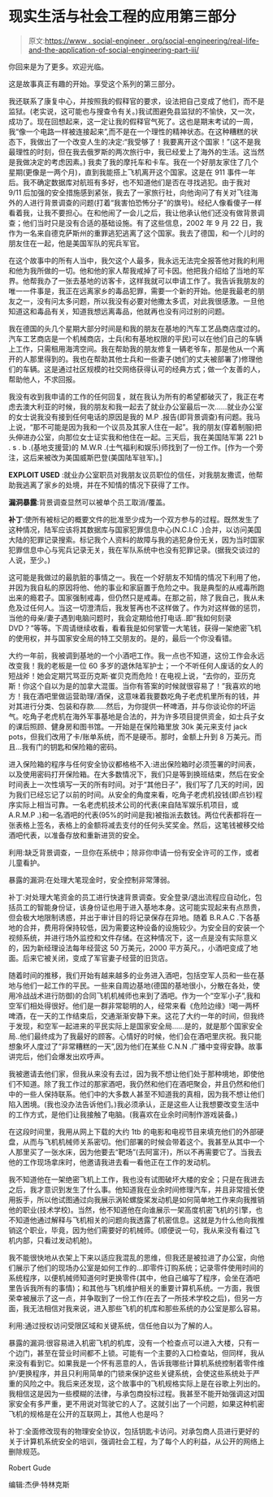 # 现实生活与社会工程的应用第三部分

> 原文:[https://www . social-engineer . org/social-engineering/real-life-and-the-application-of-social-engineering-part-iii/](https://www.social-engineer.org/social-engineering/real-life-and-the-application-of-social-engineering-part-iii/)

你回来是为了更多。欢迎光临。

这是故事真正有趣的开始。享受这个系列的第三部分。

我还联系了康复中心，并按照我的假释官的要求，设法把自己变成了他们，而不是监狱。(老实说，这可能也与搜查令有关。)我试图避免县监狱的不愉快，又一次，成功了。现在回想起来，这一定让我的假释官气死了。这也是期末考试的一周，我“像一个电路一样被连接起来”,而不是在一个理性的精神状态。在这种糟糕的状态下，我做出了一个改变人生的决定:“我受够了！我要离开这个国家！”(这不是我最理性的时刻，但在我去俄罗斯的两次旅行中，我已经爱上了海外的生活。这当然是我做决定的考虑因素。)
我卖了我的摩托车和卡车。我在一个好朋友家住了几个星期(更像是一两个月)，直到我能搭上飞机离开这个国家。这是在 911 事件一年后。我不确定数据库对航班有多好，也不知道他们是否在寻找逃犯。由于我对 9/11 后加强的安全措施感到紧张，我去了一家旅行社，向他询问了有关对飞往海外的人进行背景调查的问题(打着“我害怕恐怖分子”的旗号)。经纪人像看傻子一样看着我，让我不要担心。在和他闹了一会儿之后，我让他承认他们还没有做背景调查；他们当时只是没有合适的基础设施。有了这些信息，2002 年 9 月 22 日，我作为一名来自德克萨斯州的重罪逃犯逃离了这个国家。我去了德国，和一个儿时的朋友住在一起，他是美国军队的宪兵军官。

在这个故事中的所有人当中，我欠这个人最多，我永远无法完全报答他对我的利用和他为我所做的一切。他和他的家人帮我戒掉了可卡因。他把我介绍给了当地的军界。他帮我办了一张去基地的访客卡，这样我就可以申请工作了。我告诉我朋友的唯一一件事是，我正在远离家乡的毒品犯罪，需要一个新的开始。他是我最老的朋友之一，没有问太多问题，所以我没有必要对他撒太多谎，对此我很感激。一旦他知道这和毒品有关，知道我想远离毒品，他就再也没有问过别的问题。

我在德国的头几个星期大部分时间是和我的朋友在基地的汽车工艺品商店度过的。汽车工艺商店是一个机械商店，士兵(和有基地权限的平民)可以在他们自己的车辆上工作，只需租用海湾空间。我在帮助我的朋友修复一辆老爷车，那是他从一个离开的人那里得到的。我也在帮助其他士兵和一些妻子(她们的丈夫被部署了)修理他们的车辆。这是通过社区规模的社交网络获得认可的经典方式；做一个友善的人，帮助他人，不求回报。

我没有收到我申请的工作的任何回复，就在我认为所有的希望都破灭了，我正在考虑去澳大利亚的时候，我的朋友和我一起去了就业办公室最后一次……就业办公室的女士说我没有接到任何电话的原因是我的 M.P .报告(即背景调查)有问题。我马上说，“那不可能是因为我和一个议员及其家人住在一起”。我的朋友(穿着制服)把头伸进办公室，向那位女士证实我和他住在一起。三天后，我在美国陆军第 221 b . s . b .(基地支援营)的 M.W.R .(士气福利和娱乐)师找到了一份工作。[作为一个旁注，这后来被改为美国威斯巴登(美国陆军驻军)。]

**EXPLOIT USED** :就业办公室职员对我朋友议员职位的信任，对我朋友撒谎，他帮助我逃离了家乡的处境，并在不知情的情况下获得了工作。

**漏洞暴露**:背景调查显然可以被单个员工取消/覆盖。

**补丁**:使所有被标记的概要文件的批准至少成为一个双方参与的过程。既然发生了这种情况，陆军应该将其数据库与国家犯罪信息中心(N.C.I.C .)合并，以访问美国大陆的犯罪记录搜索。标记我个人资料的故障与我的逃犯身份无关，因为当时国家犯罪信息中心与宪兵记录无关，我在军队系统中也没有犯罪记录。(据我交谈过的人说，至少。)

这可能是我做过的最肮脏的事情之一。我在一个好朋友不知情的情况下利用了他，并因为我自私的原因将他、他的事业和家庭置于危险之中。我是典型的从戒毒所跑出来的瘾君子。国家强制戒毒，但仍然只是戒毒。在那之前，除了我自己，我从未危及过任何人。当这一切澄清后，我发誓再也不这样做了。作为对这样做的惩罚，当他的母亲/妻子遇到电脑问题时，我会定期给他打电话..即“我如何刻录 DVD？”等等。下周请继续收看，看看我是如何掌管一大笔钱，获得一架绝密飞机的使用权，并与国家安全局的特工交朋友的。是的，最后一个你没看错。

大约一年前，我被调到基地的一个小酒吧工作。我一点也不知道，这份工作会永远改变我！我的老板是一位 60 多岁的退休陆军护士；一个不听任何人废话的女人的短战斧！她会定期咒骂亚历克斯·崔贝克而危险！在电视上说，“去你的，亚历克斯！你这个自以为是的加拿大混蛋。当你有答案的时候就很容易了！”我喜欢的地方！我在酒吧里做运营助理/酒保，这意味着我要数吃角子老虎机里所有的钱，并对其进行分类、包装和存款……然后，为你提供一杯啤酒，并与你谈论你的坏运气。吃角子老虎机在海外军事基地是合法的，并为许多项目提供资金，如士兵子女的课后照顾、健身房和图书馆。一开始是在保险箱里放 30k 美元来支付 jack pots，但我们改用了卡/账单系统，而不是硬币。那时，金额上升到 8 万美元。而且…我有门的钥匙和保险箱的密码。

进入保险箱的程序与任何安全协议都格格不入:进出保险箱时必须签署的时间表，以及使用密码打开保险箱。在大多数情况下，我们只是等到换班结束，然后在安全时间表上一次性填写一天的所有时间。对于“其他日子”，我们写了几天的时间，因为我们已经忘记了以前的时间。从安全的角度来看，吃角子老虎机投钱(即点钞)程序实际上相当可靠。一名老虎机技术公司的代表(来自陆军娱乐机项目，或 A.R.M.P .)和一名酒吧的代表(95%的时间是我)被指派去数钱。两位代表都将在一张表格上签名，表格上的金额将减去支付的任何头奖奖金。然后，这笔钱被移交给酒吧代表，以准备存放和重新进货的安全。

利用:缺乏背景调查，一旦你在系统中；除非你申请一份有安全许可的工作，或者儿童看护。

暴露的漏洞:在处理大笔现金时，安全控制非常薄弱。

补丁:对处理大笔资金的员工进行快速背景调查。安全登录/退出流程应自动化，包括员工的智能身份证，该身份证也用于进入基地本身。这可能实现起来有点昂贵，但会极大地限制诱惑，并出于审计目的将记录保存在异地。随着 B.R.A.C .下各基地的合并，费用将保持较低，因为需要这种设备的设施较少。为安全目的安装一个视频系统，并进行场外监控和文件存储。在这种情况下，这一点是没有实际意义的，因为新经理设法每年经营这 50 万美元，2000 平方英尺。，小酒吧变成了地面。后来它被关闭，变成了军官妻子经营的旧货店。

随着时间的推移，我们开始有越来越多的业务进入酒吧，包括空军人员和一些在基地与他们一起工作的平民。一些来自周边基地(德国的基地很小，分散在各处，使用冷战战术进行防御)的合同飞机机械师也来到了酒吧。作为一个“空军小子”,我和空军们相处得很好。他们是一群非常聪明的人，经常来看《危险边缘》!喝一两杯啤酒，在一天的工作结束后，交通渐渐安静下来。这花了大约一年的时间，但我终于发现，和空军一起进来的平民实际上是国家安全局……是的，就是那个国家安全局..他们最终成为了我最好的顾客。心情好的时候，他们会在酒吧里庆祝。我只能想象坏人度过了“非常糟糕的一天”,因为他们在某些 C.N.N .广播中变得安静。故事讲完后，他们会爆发出欢呼声。

我被邀请去他们家，但我从来没有去过，因为我不想让他们处于那种境地，即使他们不知道。除了我工作过的那家酒吧，我仍然和他们在酒吧聚会，并且仍然和他们中的一些人保持联系。他们中的大多数人甚至不知道我的真相，因为我不想让他们陷入困境。(我也没办法告诉他们。)我必须承认，正是这些人让我想要改变生活中的工作方式，是他们让我接触了电脑。(我喜欢在业余时间制作游戏装备。)

在这段时间里，我用从网上下载的大约 1tb 的电影和电视节目来填充他们的外部硬盘，从而与飞机机械师关系密切。他们部署的时候会带着这个。我甚至从其中一个人那里买了一张水床，因为他要去“靶场”(去阿富汗)，所以不再需要它了。当我去他的工作现场拿床时，他邀请我进去看一看他正在工作的发动机。

我不知道他在一架绝密飞机上工作，我也没有试图破坏大楼的安全；只是在我进去之后，我才意识到发生了什么事。他知道我在业余时间修理汽车，并且非常擅长使用扳手，所以他试图通过向我展示涡轮螺旋桨发动机是如何简单地工作来向我推销他的职业(技术学校)。当然，他不知道他在向谁展示一架高度机密飞机的引擎，也不知道他通过解释与飞机相关的问题向我透露了机密信息。这就是为什么他向我推销这个职业，毕竟，因为他们需要好的机械师。(顺便说一句，我从来没有看过飞机内部，只看过发动机舱)。

我不能很快地从衣架上下来以适应我混乱的思维，但我还是被拉进了办公室，向他们展示了他们的现场办公室是如何工作的…即零件订购系统；记录零件使用时间的系统程序，以便机械师知道何时更换零件(其中，他自己编写了程序，会坐在酒吧里告诉我所有的事情)；和其他与飞机维护相关的重要计算机系统。一方面，我很荣幸被展示了这一点，并争取到了一份工作(在去了一所技术学校之后)，但另一方面，我无法相信对我来说，进入那些飞机的机库和那些系统的办公室是那么容易。

利用:通过授权访问受限区域和关键系统，信任他自以为了解的人。

暴露的漏洞:很容易进入机密飞机的机库，没有一个检查点可以进入大楼，只有一个边门，甚至在营业时间都不上锁。可能有一个主要的入口检查站，但同样，我从来没有看到它。如果我是一个怀有恶意的人，告诉我哪些计算机系统控制着零件维护/更换程序，并且只利用简单的门锁来保护这些关键系统，会使这些系统处于严重的风险之中。我后来还发现，这个故事中的飞机规格实际上是在谷歌上列出的。我相信这是因为一些模糊的法律，与承包商投标过程。我甚至不能开始强调这对国家安全有多严重，更不用说对驾驶它的人了。这就引出了一个问题，如果这种机密飞机的规格是在公开的互联网上，其他人也是吗？

补丁:全面修改现有的物理安全协议，包括钥匙卡访问。对承包商人员进行更好的关于计算机系统安全的培训，强调社会工程，为了每个人的利益，从公开的网络上删除规范。

Robert Gude

编辑:杰伊·特林克斯